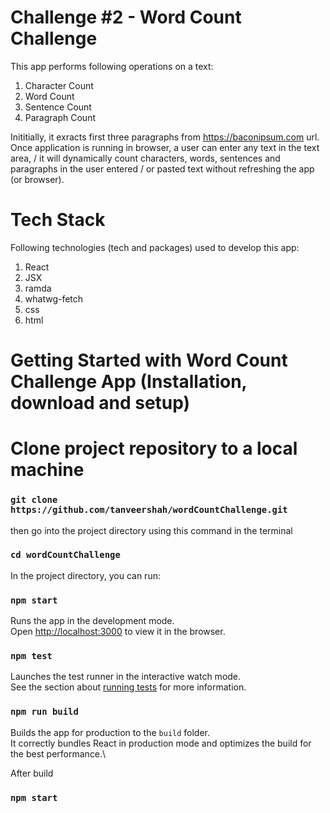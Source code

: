 # Challenge #2 - Word Count Challenge

This app performs following operations on a text:

1. Character Count
2. Word Count
3. Sentence Count
4. Paragraph Count

Inititially, it exracts first three paragraphs from https://baconipsum.com url.
Once application is running in browser, a user can enter any text in the text area, /
it will dynamically count characters, words, sentences and paragraphs in the user entered /
or pasted text without refreshing the app (or browser).

# Tech Stack

Following technologies (tech and packages) used to develop this app:

1. React
2. JSX
3. ramda
4. whatwg-fetch
5. css
6. html

# Getting Started with Word Count Challenge App (Installation, download and setup)

# Clone project repository to a local machine

### `git clone https://github.com/tanveershah/wordCountChallenge.git`

then go into the project directory using this command in the terminal

### `cd wordCountChallenge`

In the project directory, you can run:

### `npm start`

Runs the app in the development mode.\
Open [http://localhost:3000](http://localhost:3000) to view it in the browser.

### `npm test`

Launches the test runner in the interactive watch mode.\
See the section about [running tests](https://facebook.github.io/create-react-app/docs/running-tests) for more information.

### `npm run build`

Builds the app for production to the `build` folder.\
It correctly bundles React in production mode and optimizes the build for the best performance.\

After build

### `npm start`
